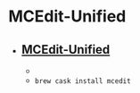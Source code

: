 # MCEdit-Unified
- [MCEdit-Unified](https://www.mcedit-unified.net/)
  - 
  - 
  - `brew cask install mcedit`
